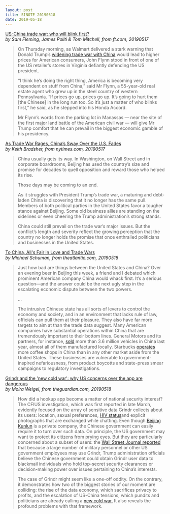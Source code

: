 ```yaml
---
layout: post
title: SINOTE 20190518
date: 2019-05-18
---
```


[US-China trade war: who will blink first?](https://www.ft.com/content/7c96e4a0-7886-11e9-bbad-7c18c0ea0201) <br> *by Sam Fleming, James Politi & Tom Mitchell, from ft.com, 20190517*

> On Thursday morning, as Walmart delivered a stark warning that Donald Trump’s [widening trade war with China](https://www.ft.com/us-china-trade-dispute) would lead to higher prices for American consumers, John Flynn stood in front of one of the US retailer’s stores in Virginia defiantly defending the US president.
>
> “I think he’s doing the right thing, America is becoming very dependent on stuff from China,” said Mr Flynn, a 55-year-old real estate agent who grew up in the steel country of western Pennsylvania. “If prices go up, prices go up. It’s going to hurt them [the Chinese] in the long run too. So it’s just a matter of who blinks first,” he said, as he stepped into his Honda Accord.
>
> Mr Flynn’s words from the parking lot in Manassas — near the site of the first major land battle of the American civil war — will give Mr Trump comfort that he can prevail in the biggest economic gamble of his presidency.

[As Trade War Rages, China’s Sway Over the U.S. Fades](https://www.nytimes.com/2019/05/17/business/china-trade-influence.html) <br> *by Keith Bradsher, from nytimes.com, 20190517*

> China usually gets its way. In Washington, on Wall Street and in corporate boardrooms, Beijing has used the country’s size and promise for decades to quell opposition and reward those who helped its rise.
>
> Those days may be coming to an end.
>
> As it struggles with President Trump’s trade war, a maturing and debt-laden China is discovering that it no longer has the same pull. Members of both political parties in the United States favor a tougher stance against Beijing. Some old business allies are standing on the sidelines or even cheering the Trump administration’s strong stands.
>
> China could still prevail on the trade war’s major issues. But the conflict’s length and severity reflect the growing perception that the country no longer holds the promise that once enthralled politicians and businesses in the United States.

[To China, All's Fair in Love and Trade Wars](https://www.theatlantic.com/international/archive/2019/05/china-has-more-leverage-thank-you-think-trade-war/589726/) <br> *by Michael Schuman, from theatlantic.com, 20190518*

> Just how bad are things between the United States and China? Over an evening beer in Beijing this week, a friend and I debated which prominent American company China would whack first. It’s a serious question—and the answer could be the next ugly step in the escalating economic dispute between the two powers.
>
> ...
>
> The intrusive Chinese state has all sorts of levers to control the economy and society, and in an environment that lacks rule of law, officials can pull them at their pleasure. They also have far more targets to aim at than the trade data suggest. Many American companies have substantial operations within China that are tremendously important to their bottom lines. General Motors and its partners, for instance, [sold](https://investor.gm.com/node/19046/html) more than 3.6 million vehicles in China last year, almost all of them manufactured locally. Starbucks [operates](https://www.sec.gov/Archives/edgar/data/829224/000082922418000052/sbux-9302018x10xk.htm) more coffee shops in China than in any other market aside from the United States. These businesses are vulnerable to government-inspired nefariousness, from product boycotts and state-press smear campaigns to regulatory investigations.

[Grindr and the 'new cold war': why US concerns over the app are dangerous](https://www.theguardian.com/commentisfree/2019/may/18/grindr-us-security-china-new-cold-war) <br> *by Moira Weigel, from theguardian.com, 20190518*

> How did a hookup app become a matter of national security interest? The CFIUS investigation, which was first reported in late March, evidently focused on the array of sensitive data Grindr collects about its users: location, sexual preferences, [HIV status](https://www.nbcnews.com/feature/nbc-out/inside-grindr-fears-china-wanted-access-user-data-hiv-research-n989996)and explicit photographs that are exchanged while chatting. Even though [Beijing Kunlun](https://theconversation.com/should-grindr-users-worry-about-what-china-will-do-with-their-data-95972) is a private company, the Chinese government can easily require it to turn over such data. On principle, the US government may want to protect its citizens from prying eyes. But they are particularly concerned about a subset of users: the [Wall Street Journal reported](https://www.wsj.com/articles/u-s-orders-chinese-company-to-sell-grindr-app-11553717942) that because a large number of military personnel or other US government employees may use Grindr, Trump administration officials believe the Chinese government could obtain Grindr user data to blackmail individuals who hold top-secret security clearances or decision-making power over issues pertaining to China’s interests.
>
> The case of Grindr might seem like a one-off oddity. On the contrary, it demonstrates how two of the biggest stories of our moment are colliding: the rise of the data economy, which sacrifices privacy to profits, and the escalation of US-China tensions, which pundits and politicians are already calling a [new cold war.](https://www.washingtonexaminer.com/policy/defense-national-security/state-department-preparing-for-clash-of-civilizations-with-china) It also reveals the profound problems with that framework.